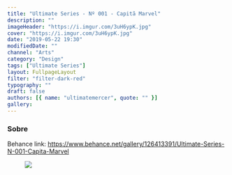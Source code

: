 ```yaml
---
title: "Ultimate Series - Nº 001 - Capitã Marvel"
description: ""
imageHeader: "https://i.imgur.com/3uH6ypK.jpg"
cover: "https://i.imgur.com/3uH6ypK.jpg"
date: "2019-05-22 19:30"
modifiedDate: ""
channel: "Arts"
category: "Design"
tags: ["Ultimate Series"]
layout: FullpageLayout
filter: "filter-dark-red"
typography: ""
draft: false
authors: [{ name: "ultimatemercer", quote: "" }]
gallery:
---
```


### Sobre

Behance link: https://www.behance.net/gallery/126413391/Ultimate-Series-N-001-Capita-Marvel

<figure>
<img src="https://i.imgur.com/3uH6ypK.jpg" className="max-w-none mx-auto block"/>
</figure>

